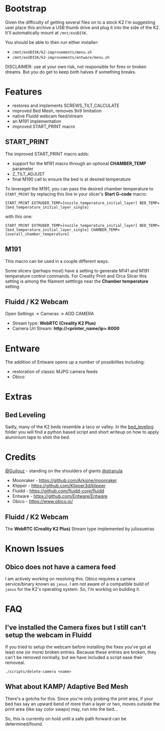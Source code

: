 # Bootstrap

Given the difficulty of getting several files on to a stock K2 I'm suggesting user place this archive a USB thumb drive and plug it into the side of the K2.
It'll automatically mount at `/mnt/exUDISK`.

You should be able to then run either installer:
* `/mnt/exUDISK/k2-improvements/menu.sh`
* `/mnt/exUDISK/k2-improvements/entware/menu.sh`


DISCLAIMER: use at your own risk, not responsible for fires or broken dreams.  But you do get to keep both halves if something breaks.

# Features
* restores and implements SCREWS_TILT_CALCULATE
* improved Bed Mesh, removes 9x9 limitation
* native Fluidd webcam feed/stream
* an M191 implementation
* improved START_PRINT macro

## START_PRINT

The improved START_PRINT macro adds:
* support for the M191 macro through an optional **CHAMBER_TEMP** parameter
* Z_TILT_ADJUST
* final M190 call to ensure the bed is at desired temperature

To leveraget the M191, you can pass the desired chamber temperature to `START_PRINT` by replacing this line in your slicer's **Start G-code** macro:
```
START_PRINT EXTRUDER_TEMP=[nozzle_temperature_initial_layer] BED_TEMP=[bed_temperature_initial_layer_single]
```
with this one:
```
START_PRINT EXTRUDER_TEMP=[nozzle_temperature_initial_layer] BED_TEMP=[bed_temperature_initial_layer_single] CHAMBER_TEMP=[overall_chamber_temperature]
```

## M191

This macro can be used in a couple different ways.

Some slicers (perhaps most) have a setting to generate M141 and M191 temperature control commands.  For Creality Print and Orca Slicer this setting is among the filament setttings near the **Chamber temperature** setting.

## Fluidd / K2 Webcam

Open Settings -> Cameras -> ADD CAMERA

* Stream type: **WebRTC (Creality K2 Plus)**
* Camera Url Stream: **http://<printer_name/ip>:8000**

# Entware

The addition of Entware opens up a number of possibilites including:

* restoration of classic MJPG camera feeds
* Obico

# Extras

## Bed Leveling

Sadly, many of the K2 beds resemble a taco or valley.  In the [bed_leveling](bed_leveling) folder you will find a python based script and short writeup on how to apply aluminium tape to shim the bed.

# Credits

[@Guilouz](https://github.com/Guilouz) - standing on the shoulders of giants
[@stranula](https://github.com/stranula)

* Moonraker - https://github.com/Arksine/moonraker
* Klipper - https://github.com/Klipper3d/klipper
* Fluidd - https://github.com/fluidd-core/fluidd
* Entware - https://github.com/Entware/Entware
* Obico - https://www.obico.io/

## Fluidd / K2 Webcam

The **WebRTC (Creality K2 Plus)** Stream type implemented by juliosueiras

# Known Issues

## Obico does not have a camera feed

I am actively working on resolving this.  Obico requires a camera service/binary known as `janus`.  I am not aware of a compatible build of `janus` for the K2's operating system.  So, I'm working on building it.

# FAQ

## I've installed the Camera fixes but I still can't setup the webcam in Fluidd

If you tried to setup the webcam before installing the fixes you've got at least one (or more) broken entries. Because these entries are broken, they can't be removed normally, but we have included a script ease their removeal.

```
./scripts/delete-camera <name>
```

## What about KAMP/ Adaptive Bed Mesh

There's a gotcha for this.  Since you're only probing the print area, if your bed has say an upward bend of more than a layer or two, moves outside the print area (like say color swaps) may, run into the bed...

So, this is currently on hold until a safe path forward can be determined/found.
